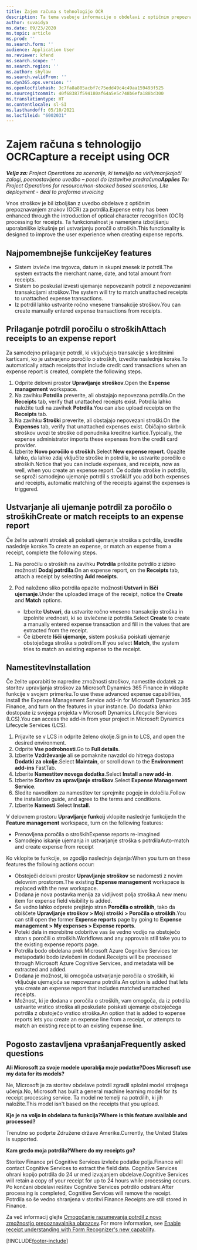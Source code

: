 ```yaml
---
title: Zajem računa s tehnologijo OCR
description: Ta tema vsebuje informacije o obdelavi z optičnim prepoznavanjem znakov (OCR) za potrdila.
author: suvaidya
ms.date: 09/23/2020
ms.topic: article
ms.prod: ''
ms.search.form: ''
audience: Application User
ms.reviewer: kfend
ms.search.scope: ''
ms.search.region: ''
ms.author: shylaw
ms.search.validFrom: ''
ms.dyn365.ops.version: ''
ms.openlocfilehash: 3c7fa8a805acbf7c75edd49c4c49aa159493f525
ms.sourcegitcommit: 40f68387f594180af64a5e5c748b6efa188bd300
ms.translationtype: HT
ms.contentlocale: sl-SI
ms.lasthandoff: 05/10/2021
ms.locfileid: "6002031"
---
```

# <a name="capture-a-receipt-using-ocr"></a><span data-ttu-id="b4782-103">Zajem računa s tehnologijo OCR</span><span class="sxs-lookup"><span data-stu-id="b4782-103">Capture a receipt using OCR</span></span>

<span data-ttu-id="b4782-104">_**Velja za:** Project Operations za scenarije, ki temeljijo na virih/manjkajoči zalogi, poenostavljeno uvedbo – posel do izstavitve predračuna_</span><span class="sxs-lookup"><span data-stu-id="b4782-104">_**Applies To:** Project Operations for resource/non-stocked based scenarios, Lite deployment - deal to proforma invoicing_</span></span>

<span data-ttu-id="b4782-105">Vnos stroškov je bil izboljšan z uvedbo obdelave z optičnim prepoznavanjem znakov (OCR) za potrdila.</span><span class="sxs-lookup"><span data-stu-id="b4782-105">Expense entry has been enhanced through the introduction of optical character recognition (OCR) processing for receipts.</span></span> <span data-ttu-id="b4782-106">Ta funkcionalnost je namenjena izboljšanju uporabniške izkušnje pri ustvarjanju poročil o stroških.</span><span class="sxs-lookup"><span data-stu-id="b4782-106">This functionality is designed to improve the user experience when creating expense reports.</span></span>

## <a name="key-features"></a><span data-ttu-id="b4782-107">Najpomembnejše funkcije</span><span class="sxs-lookup"><span data-stu-id="b4782-107">Key features</span></span>

- <span data-ttu-id="b4782-108">Sistem izvleče ime trgovca, datum in skupni znesek iz potrdil.</span><span class="sxs-lookup"><span data-stu-id="b4782-108">The system extracts the merchant name, date, and total amount from receipts.</span></span>
- <span data-ttu-id="b4782-109">Sistem bo poskušal izvesti ujemanje nepovezanih potrdil z nepovezanimi transakcijami stroškov.</span><span class="sxs-lookup"><span data-stu-id="b4782-109">The system will try to match unattached receipts to unattached expense transactions.</span></span>
- <span data-ttu-id="b4782-110">Iz potrdil lahko ustvarite ročno vnesene transakcije stroškov.</span><span class="sxs-lookup"><span data-stu-id="b4782-110">You can create manually entered expense transactions from receipts.</span></span>

## <a name="attach-receipts-to-an-expense-report"></a><span data-ttu-id="b4782-111">Prilaganje potrdil poročilu o stroških</span><span class="sxs-lookup"><span data-stu-id="b4782-111">Attach receipts to an expense report</span></span>

<span data-ttu-id="b4782-112">Za samodejno prilaganje potrdil, ki vključujejo transakcije s kreditnimi karticami, ko je ustvarjeno poročilo o stroških, izvedite naslednje korake.</span><span class="sxs-lookup"><span data-stu-id="b4782-112">To automatically attach receipts that include credit card transactions when an expense report is created, complete the following steps.</span></span>

  1. <span data-ttu-id="b4782-113">Odprite delovni prostor **Upravljanje stroškov**.</span><span class="sxs-lookup"><span data-stu-id="b4782-113">Open the **Expense management** workspace.</span></span>
  2. <span data-ttu-id="b4782-114">Na zavihku **Potrdila** preverite, ali obstajajo nepovezana potrdila.</span><span class="sxs-lookup"><span data-stu-id="b4782-114">On the **Receipts** tab, verify that unattached receipts exist.</span></span> <span data-ttu-id="b4782-115">Potrdila lahko naložite tudi na zavihek **Potrdila**.</span><span class="sxs-lookup"><span data-stu-id="b4782-115">You can also upload receipts on the **Receipts** tab.</span></span>
  3. <span data-ttu-id="b4782-116">Na zavihku **Stroški** preverite, ali obstajajo nepovezani stroški.</span><span class="sxs-lookup"><span data-stu-id="b4782-116">On the **Expenses** tab, verify that unattached expenses exist.</span></span> <span data-ttu-id="b4782-117">Običajno skrbnik stroškov uvozi te stroške od ponudnika kreditne kartice.</span><span class="sxs-lookup"><span data-stu-id="b4782-117">Typically, the expense administrator imports these expenses from the credit card provider.</span></span>
  4. <span data-ttu-id="b4782-118">Izberite **Novo poročilo o stroških**.</span><span class="sxs-lookup"><span data-stu-id="b4782-118">Select **New expense report**.</span></span> <span data-ttu-id="b4782-119">Opazite lahko, da lahko zdaj vključite stroške in potrdila, ko ustvarite poročilo o stroških.</span><span class="sxs-lookup"><span data-stu-id="b4782-119">Notice that you can include expenses, and receipts, now as well, when you create an expense report.</span></span> <span data-ttu-id="b4782-120">Če dodate stroške in potrdila, se sproži samodejno ujemanje potrdil s stroški.</span><span class="sxs-lookup"><span data-stu-id="b4782-120">If you add both expenses and receipts, automatic matching of the receipts against the expenses is triggered.</span></span>

## <a name="create-or-match-receipts-to-an-expense-report"></a><span data-ttu-id="b4782-121">Ustvarjanje ali ujemanje potrdil za poročilo o stroških</span><span class="sxs-lookup"><span data-stu-id="b4782-121">Create or match receipts to an expense report</span></span>
<span data-ttu-id="b4782-122">Če želite ustvariti strošek ali poiskati ujemanje stroška s potrdila, izvedite naslednje korake.</span><span class="sxs-lookup"><span data-stu-id="b4782-122">To create an expense, or match an expense from a receipt, complete the following steps.</span></span>

  1. <span data-ttu-id="b4782-123">Na poročilu o stroških na zavihku **Potrdila** priložite potrdilo z izbiro možnosti **Dodaj potrdila**.</span><span class="sxs-lookup"><span data-stu-id="b4782-123">On an expense report, on the **Receipts** tab, attach a receipt by selecting **Add receipts**.</span></span>
  2. <span data-ttu-id="b4782-124">Pod naloženo sliko potrdila opazite možnosti **Ustvari** in **Išči ujemanje**.</span><span class="sxs-lookup"><span data-stu-id="b4782-124">Under the uploaded image of the receipt, notice the **Create** and **Match** options.</span></span>

      - <span data-ttu-id="b4782-125">Izberite **Ustvari**, da ustvarite ročno vneseno transakcijo stroška in izpolnite vrednosti, ki so izvlečene iz potrdila.</span><span class="sxs-lookup"><span data-stu-id="b4782-125">Select **Create** to create a manually entered expense transaction and fill in the values that are extracted from the receipt.</span></span>
      - <span data-ttu-id="b4782-126">Če izberete **Išči ujemanje**, sistem poskuša poiskati ujemanje obstoječega stroška s potrdilom.</span><span class="sxs-lookup"><span data-stu-id="b4782-126">If you select **Match**, the system tries to match an existing expense to the receipt.</span></span>

## <a name="installation"></a><span data-ttu-id="b4782-127">Namestitev</span><span class="sxs-lookup"><span data-stu-id="b4782-127">Installation</span></span>

<span data-ttu-id="b4782-128">Če želite uporabiti te napredne zmožnosti stroškov, namestite dodatek za storitev upravljanja stroškov za Microsoft Dynamics 365 Finance in vklopite funkcije v svojem primerku.</span><span class="sxs-lookup"><span data-stu-id="b4782-128">To use these advanced expense capabilities, install the Expense Management Service add-in for Microsoft Dynamics 365 Finance, and turn on the features in your instance.</span></span> <span data-ttu-id="b4782-129">Do dodatka lahko dostopate iz svojega projekta v Microsoft Dynamics Lifecycle Services (LCS).</span><span class="sxs-lookup"><span data-stu-id="b4782-129">You can access the add-in from your project in Microsoft Dynamics Lifecycle Services (LCS).</span></span>

1. <span data-ttu-id="b4782-130">Prijavite se v LCS in odprite želeno okolje.</span><span class="sxs-lookup"><span data-stu-id="b4782-130">Sign in to LCS, and open the desired environment.</span></span>
2. <span data-ttu-id="b4782-131">Odprite **Vse podrobnosti**.</span><span class="sxs-lookup"><span data-stu-id="b4782-131">Go to **Full details**.</span></span>
3. <span data-ttu-id="b4782-132">Izberite **Vzdrževanje** ali se pomaknite navzdol do hitrega dostopa **Dodatki za okolje**.</span><span class="sxs-lookup"><span data-stu-id="b4782-132">Select **Maintain**, or scroll down to the **Environment add-ins** FastTab.</span></span>
4. <span data-ttu-id="b4782-133">Izberite **Namestitev novega dodatka**.</span><span class="sxs-lookup"><span data-stu-id="b4782-133">Select **Install a new add-in**.</span></span>
5. <span data-ttu-id="b4782-134">Izberite **Storitev za upravljanje stroškov**.</span><span class="sxs-lookup"><span data-stu-id="b4782-134">Select **Expense Management Service**.</span></span>
6. <span data-ttu-id="b4782-135">Sledite navodilom za namestitev ter sprejmite pogoje in določila.</span><span class="sxs-lookup"><span data-stu-id="b4782-135">Follow the installation guide, and agree to the terms and conditions.</span></span>
7. <span data-ttu-id="b4782-136">Izberite **Namesti**.</span><span class="sxs-lookup"><span data-stu-id="b4782-136">Select **Install**.</span></span>

<span data-ttu-id="b4782-137">V delovnem prostoru **Upravljanje funkcij** vklopite naslednje funkcije:</span><span class="sxs-lookup"><span data-stu-id="b4782-137">In the **Feature management** workspace, turn on the following features:</span></span>

- <span data-ttu-id="b4782-138">Prenovljena poročila o stroških</span><span class="sxs-lookup"><span data-stu-id="b4782-138">Expense reports re-imagined</span></span>
- <span data-ttu-id="b4782-139">Samodejno iskanje ujemanja in ustvarjanje stroška s potrdila</span><span class="sxs-lookup"><span data-stu-id="b4782-139">Auto-match and create expense from receipt</span></span>

<span data-ttu-id="b4782-140">Ko vklopite te funkcije, se zgodijo naslednja dejanja:</span><span class="sxs-lookup"><span data-stu-id="b4782-140">When you turn on these features the following actions occur:</span></span>

- <span data-ttu-id="b4782-141">Obstoječi delovni prostor **Upravljanje stroškov** se nadomesti z novim delovnim prostorom.</span><span class="sxs-lookup"><span data-stu-id="b4782-141">The existing **Expense management** workspace is replaced with the new workspace.</span></span>
- <span data-ttu-id="b4782-142">Dodana je nova postavka menija za vidljivost polja stroška.</span><span class="sxs-lookup"><span data-stu-id="b4782-142">A new menu item for expense field visibility is added.</span></span>
- <span data-ttu-id="b4782-143">Še vedno lahko odprete prejšnjo stran **Poročila o stroških**, tako da obiščete **Upravljanje stroškov > Moji stroški > Poročila o stroških**.</span><span class="sxs-lookup"><span data-stu-id="b4782-143">You can still open the former **Expense reports** page by going to **Expense management > My expenses > Expense reports**.</span></span>
- <span data-ttu-id="b4782-144">Poteki dela in morebitne odobritve vas še vedno vodijo na obstoječo stran s poročili o stroških.</span><span class="sxs-lookup"><span data-stu-id="b4782-144">Workflows and any approvals still take you to the existing expense reports page.</span></span>
- <span data-ttu-id="b4782-145">Potrdila bodo obdelana prek Microsoft Azure Cognitive Services ter metapodatki bodo izvlečeni in dodani.</span><span class="sxs-lookup"><span data-stu-id="b4782-145">Receipts will be processed through Microsoft Azure Cognitive Services, and metadata will be extracted and added.</span></span>
- <span data-ttu-id="b4782-146">Dodana je možnost, ki omogoča ustvarjanje poročila o stroških, ki vključuje ujemajoča se nepovezana potrdila.</span><span class="sxs-lookup"><span data-stu-id="b4782-146">An option is added that lets you create an expense report that includes matched unattached receipts.</span></span>
- <span data-ttu-id="b4782-147">Možnost, ki je dodana v poročila o stroških, vam omogoča, da iz potrdila ustvarite vrstico stroška ali poskušate poiskati ujemanje obstoječega potrdila z obstoječo vrstico stroška.</span><span class="sxs-lookup"><span data-stu-id="b4782-147">An option that is added to expense reports lets you create an expense line from a receipt, or attempts to match an existing receipt to an existing expense line.</span></span>

## <a name="frequently-asked-questions"></a><span data-ttu-id="b4782-148">Pogosto zastavljena vprašanja</span><span class="sxs-lookup"><span data-stu-id="b4782-148">Frequently asked questions</span></span>

<span data-ttu-id="b4782-149">**Ali Microsoft za svoje modele uporablja moje podatke?**</span><span class="sxs-lookup"><span data-stu-id="b4782-149">**Does Microsoft use my data for its models?**</span></span>

<span data-ttu-id="b4782-150">Ne, Microsoft je za storitev obdelave potrdil zgradil splošni model strojnega učenja.</span><span class="sxs-lookup"><span data-stu-id="b4782-150">No, Microsoft has built a general machine learning model for its receipt processing service.</span></span> <span data-ttu-id="b4782-151">Ta model ne temelji na potrdilih, ki jih naložite.</span><span class="sxs-lookup"><span data-stu-id="b4782-151">This model isn't based on the receipts that you upload.</span></span>

<span data-ttu-id="b4782-152">**Kje je na voljo in obdelana ta funkcija?**</span><span class="sxs-lookup"><span data-stu-id="b4782-152">**Where is this feature available and processed?**</span></span>

<span data-ttu-id="b4782-153">Trenutno so podprte Združene države Amerike.</span><span class="sxs-lookup"><span data-stu-id="b4782-153">Currently, the United States is supported.</span></span>

<span data-ttu-id="b4782-154">**Kam gredo moja potrdila?**</span><span class="sxs-lookup"><span data-stu-id="b4782-154">**Where do my receipts go?**</span></span>

<span data-ttu-id="b4782-155">Storitev Finance pri Cognitive Services izvleče podatke polja.</span><span class="sxs-lookup"><span data-stu-id="b4782-155">Finance will contact Cognitive Services to extract the field data.</span></span> <span data-ttu-id="b4782-156">Cognitive Services ohrani kopijo potrdila do 24 ur med izvajanjem obdelave.</span><span class="sxs-lookup"><span data-stu-id="b4782-156">Cognitive Services will retain a copy of your receipt for up to 24 hours while processing occurs.</span></span> <span data-ttu-id="b4782-157">Po končani obdelavi rešitev Cognitive Services potrdilo odstrani.</span><span class="sxs-lookup"><span data-stu-id="b4782-157">After processing is completed, Cognitive Services will remove the receipt.</span></span> <span data-ttu-id="b4782-158">Potrdila so še vedno shranjena v storitvi Finance.</span><span class="sxs-lookup"><span data-stu-id="b4782-158">Receipts are still stored in Finance.</span></span>

<span data-ttu-id="b4782-159">Za več informacij glejte [Omogočanje razumevanja potrdil z novo zmožnostjo prepoznavalnika obrazcev](https://azure.microsoft.com/blog/enable-receipt-understanding-with-form-recognizer-s-new-capability/).</span><span class="sxs-lookup"><span data-stu-id="b4782-159">For more information, see [Enable receipt understanding with Form Recognizer's new capability](https://azure.microsoft.com/blog/enable-receipt-understanding-with-form-recognizer-s-new-capability/).</span></span>


[!INCLUDE[footer-include](../includes/footer-banner.md)]
